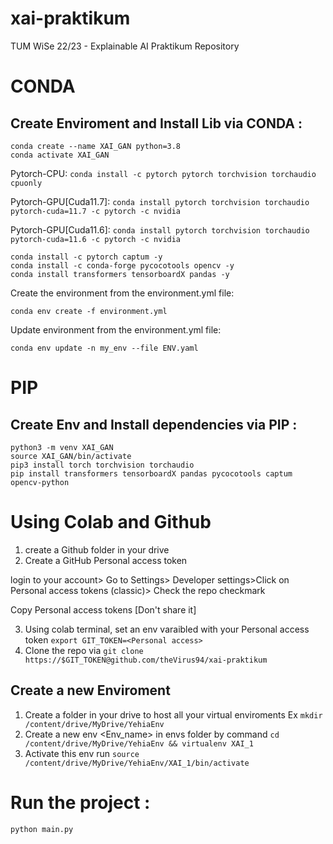 # xai-praktikum
TUM WiSe 22/23 - Explainable AI Praktikum Repository

# CONDA 
## Create Enviroment and Install Lib via CONDA :

```
conda create --name XAI_GAN python=3.8
conda activate XAI_GAN
```
Pytorch-CPU:
`conda install -c pytorch pytorch torchvision torchaudio cpuonly `

Pytorch-GPU[Cuda11.7]:
`conda install pytorch torchvision torchaudio pytorch-cuda=11.7 -c pytorch -c nvidia`

Pytorch-GPU[Cuda11.6]:
`conda install pytorch torchvision torchaudio pytorch-cuda=11.6 -c pytorch -c nvidia`

```
conda install -c pytorch captum -y
conda install -c conda-forge pycocotools opencv -y 
conda install transformers tensorboardX pandas -y
```

Create the environment from the environment.yml file: 

`conda env create -f environment.yml`

Update environment from the environment.yml file: 

`conda env update -n my_env --file ENV.yaml`


# PIP
## Create Env and Install dependencies via PIP :

```
python3 -m venv XAI_GAN
source XAI_GAN/bin/activate
pip3 install torch torchvision torchaudio
pip install transformers tensorboardX pandas pycocotools captum  opencv-python
```

# Using Colab and Github

1. create a Github folder in your drive
2. Create a GitHub Personal access token 

  login to your account> Go to Settings> Developer settings>Click on Personal access tokens (classic)> Check the repo checkmark  
  
  Copy Personal access tokens [Don't share it]
  
3. Using  colab terminal, set an env varaibled with your Personal access token  `export GIT_TOKEN=<Personal access>`
4. Clone the repo via `git clone https://$GIT_TOKEN@github.com/theVirus94/xai-praktikum`

## Create a new Enviroment 
1. Create a folder in your drive to host all your virtual enviroments Ex `mkdir /content/drive/MyDrive/YehiaEnv`
2. Create a new env <Env_name> in  envs folder by command `cd /content/drive/MyDrive/YehiaEnv && virtualenv XAI_1` 
3. Activate this env run `source /content/drive/MyDrive/YehiaEnv/XAI_1/bin/activate`

 #  Run the project : 
``` python main.py ``` 
 

